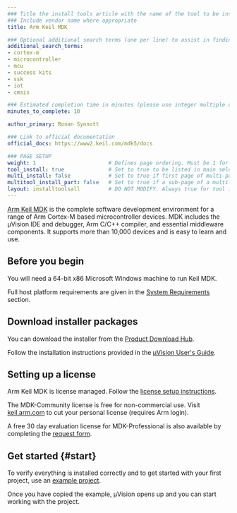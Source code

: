 ```yaml
---
### Title the install tools article with the name of the tool to be installed
### Include vendor name where appropriate
title: Arm Keil MDK

### Optional additional search terms (one per line) to assist in finding the article
additional_search_terms:
- cortex-m
- microcontroller
- mcu
- success kits
- ssk
- iot
- cmsis

### Estimated completion time in minutes (please use integer multiple of 5)
minutes_to_complete: 10

author_primary: Ronan Synnott

### Link to official documentation
official_docs: https://www2.keil.com/mdk5/docs

### PAGE SETUP
weight: 1                       # Defines page ordering. Must be 1 for first (or only) page.
tool_install: true              # Set to true to be listed in main selection page, else false
multi_install: false            # Set to true if first page of multi-page article, else false
multitool_install_part: false   # Set to true if a sub-page of a multi-page article, else false
layout: installtoolsall         # DO NOT MODIFY. Always true for tool install articles
---
```

[Arm Keil MDK](https://developer.arm.com/Tools%20and%20Software/Keil%20MDK) is the complete software development environment for a range of Arm Cortex-M based microcontroller devices. MDK includes the µVision IDE and debugger, Arm C/C++ compiler, and essential middleware components. It supports more than 10,000 devices and is easy to learn and use.

## Before you begin

You will need a 64-bit x86 Microsoft Windows machine to run Keil MDK.

Full host platform requirements are given in the [System Requirements](https://developer.arm.com/Tools%20and%20Software/Keil%20MDK#Editions) section.

## Download installer packages

You can download the installer from the [Product Download Hub](https://developer.arm.com/downloads/view/MDK000).

Follow the installation instructions provided in the [µVision User's Guide](https://developer.arm.com/documentation/101407/latest/About-uVision/Installation).

## Setting up a license

Arm Keil MDK is license managed. Follow the [license setup instructions](https://developer.arm.com/documentation/101454/latest/License-Management).

The MDK-Community license is free for non-commercial use. Visit [keil.arm.com](https://keil.arm.com/mdk-community) to cut your personal license (requires Arm login).

A free 30 day evaluation license for MDK-Professional is also available by completing the [request form](https://www.keil.com/MDKEvaluationRequest/).

## Get started {#start}

To verify everything is installed correctly and to get started with your first project, use an [example project](https://developer.arm.com/documentation/101407/latest/Example-Programs).

Once you have copied the example, µVision opens up and you can start working with the project.
